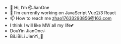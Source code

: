 - 👋 Hi, I’m @JianOne
- 🔭 I’m currently working on JavaScript Vue2/3 React 
- 📫 How to reach me zhao17633293856@163.com
- I think I will like MW all my life💕
- DouYin JianOne🎶
- BiLiBiLi JienYi_🦋
<!---
JianOne-Jni/JianOne-Jni is a ✨ special ✨ repository because its `README.md` (this file) appears on your GitHub profile.
You can click the Preview link to take a look at your changes.
--->
